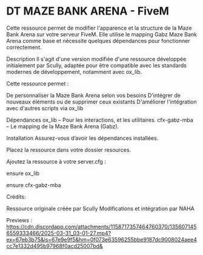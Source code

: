 # DT MAZE BANK ARENA - FiveM


Cette ressource permet de modifier l'apparence et la structure de la Maze Bank Arena sur votre serveur FiveM. Elle utilise le mapping Gabz Maze Bank Arena comme base et nécessite quelques dépendances pour fonctionner correctement.

Description
Il s'agit d'une version modifiée d'une ressource développée initialement par Scully, adaptée pour être compatible avec les standards modernes de développement, notamment avec ox_lib.

Cette ressource permet :

De personnaliser la Maze Bank Arena selon vos besoins
D'intégrer de nouveaux éléments ou de supprimer ceux existants
D'améliorer l'intégration avec d'autres scripts via ox_lib

Dépendances
ox_lib – Pour les interactions, et les utilitaires.
cfx-gabz-mba – Le mapping de la Maze Bank Arena (Gabz).

Installation
Assurez-vous d’avoir les dépendances installées.

Placez la ressource dans votre dossier resources.

Ajoutez la ressource à votre server.cfg :

ensure ox_lib

ensure cfx-gabz-mba


Crédits:

Ressource originale créée par Scully
Modifications et intégration par NAHA

Previews : 
https://cdn.discordapp.com/attachments/1158717357464760370/1356071456559333466/2025-03-31_03-01-27.mp4?ex=67eb3b75&is=67e9e9f5&hm=0f073e63596255bbe9187dc9008024aee4cc7e1332d495b97968f0acd25007bd&

